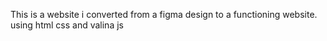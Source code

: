This is a website i converted from a figma design to a functioning website. using html css and valina js
